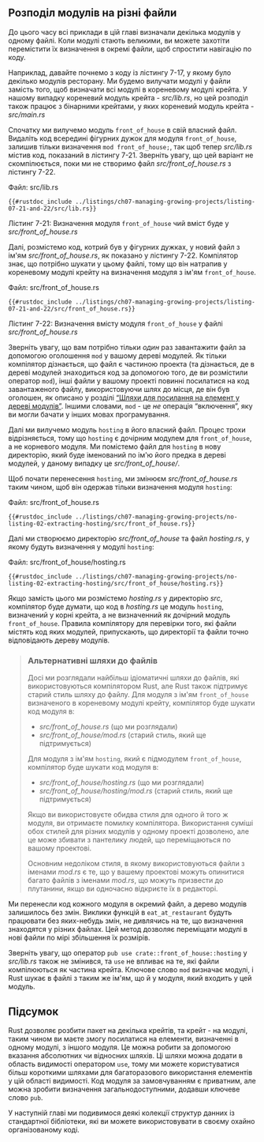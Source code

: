 ## Розподіл модулів на різні файли

До цього часу всі приклади в цій главі визначали декілька модулів у одному файлі. Коли модулі стають великими, ви можете захотіти перемістити їх визначення в окремі файли, щоб спростити навігацію по коду.

Наприклад, давайте почнемо з коду із лістингу 7-17, у якому було декілько модулів ресторану. Ми будемо вилучати модулі у файли замість того, щоб визначати всі модулі в кореневому модулі крейта. У нашому випадку кореневий модуль крейта - *src/lib.rs*, но цей розподіл також працює з бінарними крейтами, у яких кореневий модуль крейта - *src/main.rs*

Спочатку ми вилучемо модуль `front_of_house` в свій власний файл. Видаліть код всередині фігурних дужок для модуля `front_of_house`, залишив тільки визначення `mod front_of_house;`, так щоб тепер *src/lib.rs* містив код, показаний в лістингу 7-21. Зверніть увагу, що цей варіант не скомпілюється, поки ми не створимо файл *src/front_of_house.rs* з лістингу 7-22.

<span class="filename">Файл: src/lib.rs</span>

```rust,ignore,does_not_compile
{{#rustdoc_include ../listings/ch07-managing-growing-projects/listing-07-21-and-22/src/lib.rs}}
```

<span class="caption">Лістинг 7-21: Визначення модуля `front_of_house` чий вміст буде у *src/front_of_house.rs*</span>

Далі, розмістемо код, котрий був у фігурних дужках, у новий файл з ім'ям *src/front_of_house.rs*, як показано у лістингу 7-22. Компілятор знає, що потрібно шукати у цьому файлі, тому що він натрапив у кореневому модулі крейту на визначення модуля з ім'ям `front_of_house`.

<span class="filename">Файл: src/front_of_house.rs</span>

```rust,ignore
{{#rustdoc_include ../listings/ch07-managing-growing-projects/listing-07-21-and-22/src/front_of_house.rs}}
```

<span class="caption">Лістинг 7-22: Визначення вмісту модуля `front_of_house` у файлі *src/front_of_house.rs*</span>

Зверніть увагу, що вам потрібно тільки *один* раз завантажити файл за допомогою оголошення `mod` у вашому дереві модулей. Як тільки компілятор дізнається, що файл є частиною проекта (та дізнається, де в дереві модулей знаходиться код за допомогою того, де ви розмістили оператор `mod`), інші файли у вашому проекті повинні посилатися на код завантаженого файлу, використовуючи шлях до місця, де він був оголошен, як описано у розділі [“Шляхи для посилання на елемент у дереві модулів”][paths]<!-- ignore -->. Іншими словами, `mod` - це *не* операція “включення”, яку ви могли бачати у інших мовах програмування.

Далі ми вилучемо модуль `hosting` в його власний файл. Процес трохи відрізняється, тому що `hosting` є дочірним модулем для `front_of_house`, а не корневого модуля. Ми помістемо файл для `hosting` в нову директорію, який буде іменований по ім'ю його предка в дереві модулей, у даному випадку це *src/front_of_house/*.

Щоб почати перенесення `hosting`, ми змінюєм *src/front_of_house.rs* таким чином, щоб він одержав тільки визначення модуля `hosting`:

<span class="filename">Файл: src/front_of_house.rs</span>

```rust,ignore
{{#rustdoc_include ../listings/ch07-managing-growing-projects/no-listing-02-extracting-hosting/src/front_of_house.rs}}
```

Далі ми створюємо директорію *src/front_of_house* та файл *hosting.rs*, у якому будуть визначення у модулі `hosting`:

<span class="filename">Файл: src/front_of_house/hosting.rs</span>

```rust,ignore
{{#rustdoc_include ../listings/ch07-managing-growing-projects/no-listing-02-extracting-hosting/src/front_of_house/hosting.rs}}
```

Якщо замість цього ми розмістемо *hosting.rs* у директорію *src*, компілятор буде думати, що код в *hosting.rs* це модуль `hosting`, визначений у корні крейта, а не визначенний як дочірний модуль `front_of_house`. Правила компілятору для перевірки того, які файли містять код яких модулей, припускають, що директорії та файли точно відповідають дереву модулів.

> ### Альтернативні шляхи до файлів
> 
> Досі ми розглядали найбільш ідіоматичні шляхи до файлів, які використовуються компілятором Rust, але Rust також підтримує старий стиль шляху до файлу. Для модуля з ім'ям `front_of_house` визначеного в кореневому модулі крейту, компілятор буде шукати код модуля в:
> 
> * *src/front_of_house.rs* (що ми розглядали)
> * *src/front_of_house/mod.rs* (старий стиль, який ще підтримується)
> 
> Для модуля з ім'ям `hosting`, який є підмодулем `front_of_house`, компілятор буде шукати код модуля в:
> 
> * *src/front_of_house/hosting.rs* (що ми розглядали)
> * *src/front_of_house/hosting/mod.rs* (старий стиль, який ще підтримується)
> 
> Якщо ви використовуєте обидва стиля для одного й того ж модуля, ви отримаєте помилку компілятора. Використання суміші обох стилей для різних модулів у одному проекті дозволено, але це може збивати з пантелику людей, що переміщаються по вашому проектові.
> 
> Основним недоліком стиля, в якому використовуються файли з іменами *mod.rs* є те, що у вашему проектові можуть опинитися багато файлів з іменами  *mod.rs*, що можуть призвести до плутанини, якщо ви одночасно відкриєте їх в редакторі.

Ми перенесли код кожного модуля в окремий файл, а дерево модулів залишилось без змін. Виклики функцій в `eat_at_restaurant` будуть працювати без яких-небудь змін, не дивлячись на те, що визначення знаходятся у різних файлах. Цей метод дозволяє переміщати модулі в нові файли по мірі збільшення їх розмірів.

Зверніть увагу, що оператор `pub use crate::front_of_house::hosting` у *src/lib.rs* також не змінився, та `use` не впливає на те, які файли компілюються як частина крейта. Ключове слово `mod` визначає модулі, і Rust шукає в файлі з таким же ім'ям, що й у модуля, який входить у цей модуль.

## Підсумок

Rust дозволяє розбити пакет на декілька крейтів, та крейт - на модулі, таким чином ви маєте змогу посилатися на елементи, визначенні в одному модулі, з іншого модуля. Це можна робити за допомогою вказання абсолютних чи відносних шляхів. Ці шляхи можна додати в область видимості оператором `use`, тому ми можете користуватися більш короткими шляхами для багаторазового використання елементів у цій області видимості. Код модуля за замовчуванням є приватним, але можна зробити визначення загальнодоступними, додавши ключеве слово `pub`.

У наступній главі ми подивимося деякі колекції структур данних із стандартної бібліотеки, які ви можете використовувати в своєму охайно організованому коді.

[paths]: ch07-03-paths-for-referring-to-an-item-in-the-module-tree.md
